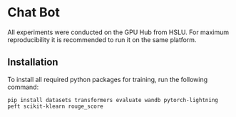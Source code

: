 # Chat Bot

All experiments were conducted on the GPU Hub from HSLU. For maximum reproducibility it is recommended to run it on the same platform.

## Installation

To install all required python packages for training, run the following command:

``pip install datasets transformers evaluate wandb pytorch-lightning peft scikit-klearn rouge_score``